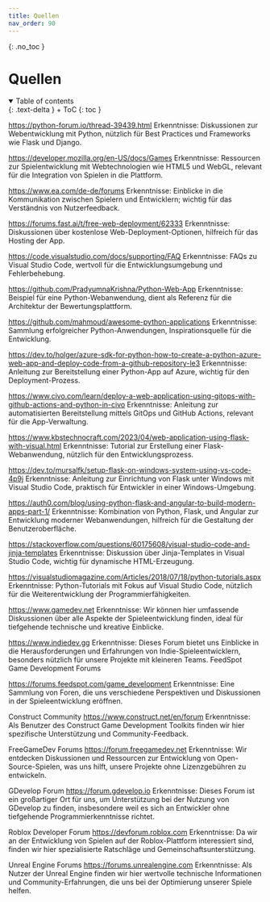 ```yaml
---
title: Quellen
nav_order: 90
---
```



{: .no_toc }


# Quellen

<details open markdown="block">
{: .text-delta }
<summary>Table of contents</summary>
+ ToC
{: toc }
</details>

https://python-forum.io/thread-39439.html
Erkenntnisse: Diskussionen zur Webentwicklung mit Python, nützlich für Best Practices und Frameworks wie Flask und Django.

https://developer.mozilla.org/en-US/docs/Games
Erkenntnisse: Ressourcen zur Spielentwicklung mit Webtechnologien wie HTML5 und WebGL, relevant für die Integration von Spielen in die Plattform.

https://www.ea.com/de-de/forums
Erkenntnisse: Einblicke in die Kommunikation zwischen Spielern und Entwicklern; wichtig für das Verständnis von Nutzerfeedback.

https://forums.fast.ai/t/free-web-deployment/62333
Erkenntnisse: Diskussionen über kostenlose Web-Deployment-Optionen, hilfreich für das Hosting der App.

https://code.visualstudio.com/docs/supporting/FAQ
Erkenntnisse: FAQs zu Visual Studio Code, wertvoll für die Entwicklungsumgebung und Fehlerbehebung.

https://github.com/PradyumnaKrishna/Python-Web-App
Erkenntnisse: Beispiel für eine Python-Webanwendung, dient als Referenz für die Architektur der Bewertungsplattform.

https://github.com/mahmoud/awesome-python-applications
Erkenntnisse: Sammlung erfolgreicher Python-Anwendungen, Inspirationsquelle für die Entwicklung.

https://dev.to/holger/azure-sdk-for-python-how-to-create-a-python-azure-web-app-and-deploy-code-from-a-github-repository-le3
Erkenntnisse: Anleitung zur Bereitstellung einer Python-App auf Azure, wichtig für den Deployment-Prozess.

https://www.civo.com/learn/deploy-a-web-application-using-gitops-with-github-actions-and-python-in-civo
Erkenntnisse: Anleitung zur automatisierten Bereitstellung mittels GitOps und GitHub Actions, relevant für die App-Verwaltung.

https://www.kbstechnocraft.com/2023/04/web-application-using-flask-with-visual.html
Erkenntnisse: Tutorial zur Erstellung einer Flask-Webanwendung, nützlich für den Entwicklungsprozess.

https://dev.to/mursalfk/setup-flask-on-windows-system-using-vs-code-4p9j
Erkenntnisse: Anleitung zur Einrichtung von Flask unter Windows mit Visual Studio Code, praktisch für Entwickler in einer Windows-Umgebung.

https://auth0.com/blog/using-python-flask-and-angular-to-build-modern-apps-part-1/
Erkenntnisse: Kombination von Python, Flask, und Angular zur Entwicklung moderner Webanwendungen, hilfreich für die Gestaltung der Benutzeroberfläche.

https://stackoverflow.com/questions/60175608/visual-studio-code-and-jinja-templates
Erkenntnisse: Diskussion über Jinja-Templates in Visual Studio Code, wichtig für dynamische HTML-Erzeugung.

https://visualstudiomagazine.com/Articles/2018/07/18/python-tutorials.aspx
Erkenntnisse: Python-Tutorials mit Fokus auf Visual Studio Code, nützlich für die Weiterentwicklung der Programmierfähigkeiten.

https://www.gamedev.net
Erkenntnisse: Wir können hier umfassende Diskussionen über alle Aspekte der Spieleentwicklung finden, ideal für tiefgehende technische und kreative Einblicke.

https://www.indiedev.gg
Erkenntnisse: Dieses Forum bietet uns Einblicke in die Herausforderungen und Erfahrungen von Indie-Spieleentwicklern, besonders nützlich für unsere Projekte mit kleineren Teams.
FeedSpot Game Development Forums

https://forums.feedspot.com/game_development
Erkenntnisse: Eine Sammlung von Foren, die uns verschiedene Perspektiven und Diskussionen in der Spieleentwicklung eröffnen.

Construct Community
https://www.construct.net/en/forum
Erkenntnisse: Als Benutzer des Construct Game Development Toolkits finden wir hier spezifische Unterstützung und Community-Feedback.

FreeGameDev Forums
https://forum.freegamedev.net
Erkenntnisse: Wir entdecken Diskussionen und Ressourcen zur Entwicklung von Open-Source-Spielen, was uns hilft, unsere Projekte ohne Lizenzgebühren zu entwickeln.

GDevelop Forum
https://forum.gdevelop.io
Erkenntnisse: Dieses Forum ist ein großartiger Ort für uns, um Unterstützung bei der Nutzung von GDevelop zu finden, insbesondere weil es sich an Entwickler ohne tiefgehende Programmierkenntnisse richtet.

Roblox Developer Forum
https://devforum.roblox.com
Erkenntnisse: Da wir an der Entwicklung von Spielen auf der Roblox-Plattform interessiert sind, finden wir hier spezialisierte Ratschläge und Gemeinschaftsunterstützung.

Unreal Engine Forums
https://forums.unrealengine.com
Erkenntnisse: Als Nutzer der Unreal Engine finden wir hier wertvolle technische Informationen und Community-Erfahrungen, die uns bei der Optimierung unserer Spiele helfen.